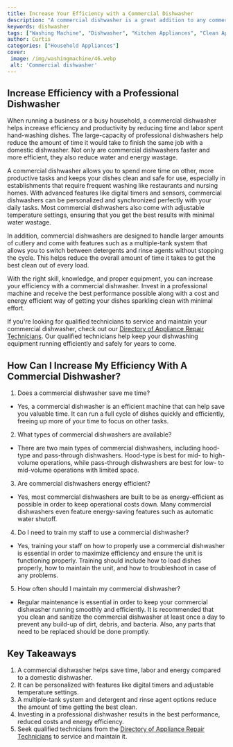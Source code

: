 ```yaml
---
title: Increase Your Efficiency with a Commercial Dishwasher
description: "A commercial dishwasher is a great addition to any commercial kitchen Learn how they can help increase efficiency and streamline clean-up time Get the key benefits and tips to get the most out of your commercial dishwasher"
keywords: dishwasher
tags: ["Washing Machine", "Dishwasher", "Kitchen Appliances", "Clean Appliance"]
author: Curtis
categories: ["Household Appliances"]
cover: 
 image: /img/washingmachine/46.webp
 alt: 'Commercial dishwasher'
---
```

## Increase Efficiency with a Professional Dishwasher

When running a business or a busy household, a commercial dishwasher helps increase efficiency and productivity by reducing time and labor spent hand-washing dishes. The large-capacity of professional dishwashers help reduce the amount of time it would take to finish the same job with a domestic dishwasher. Not only are commercial dishwashers faster and more efficient, they also reduce water and energy wastage. 

A commercial dishwasher allows you to spend more time on other, more productive tasks and keeps your dishes clean and safe for use, especially in establishments that require frequent washing like restaurants and nursing homes. With advanced features like digital timers and sensors, commercial dishwashers can be personalized and synchronized perfectly with your daily tasks. Most commercial dishwashers also come with adjustable temperature settings, ensuring that you get the best results with minimal water wastage. 

In addition, commercial dishwashers are designed to handle larger amounts of cutlery and come with features such as a multiple-tank system that allows you to switch between detergents and rinse agents without stopping the cycle. This helps reduce the overall amount of time it takes to get the best clean out of every load. 

With the right skill, knowledge, and proper equipment, you can increase your efficiency with a commercial dishwasher. Invest in a professional machine and receive the best performance possible along with a cost and energy efficient way of getting your dishes sparkling clean with minimal effort. 

If you're looking for qualified technicians to service and maintain your commercial dishwasher, check out our [Directory of Appliance Repair Technicians](./pages/appliance-repair-technicians). Our qualified technicians help keep your dishwashing equipment running efficiently and safely for years to come.

## How Can I Increase My Efficiency With A Commercial Dishwasher?

1. Does a commercial dishwasher save me time?
 - Yes, a commercial dishwasher is an efficient machine that can help save you valuable time. It can run a full cycle of dishes quickly and efficiently, freeing up more of your time to focus on other tasks.

2. What types of commercial dishwashers are available?
 - There are two main types of commercial dishwashers, including hood-type and pass-through dishwashers. Hood-type is best for mid- to high-volume operations, while pass-through dishwashers are best for low- to mid-volume operations with limited space.

3. Are commercial dishwashers energy efficient?
 - Yes, most commercial dishwashers are built to be as energy-efficient as possible in order to keep operational costs down. Many commercial dishwashers even feature energy-saving features such as automatic water shutoff.

4. Do I need to train my staff to use a commercial dishwasher?
 - Yes, training your staff on how to properly use a commercial dishwasher is essential in order to maximize efficiency and ensure the unit is functioning properly. Training should include how to load dishes properly, how to maintain the unit, and how to troubleshoot in case of any problems.

5. How often should I maintain my commercial dishwasher?
 - Regular maintenance is essential in order to keep your commercial dishwasher running smoothly and efficiently. It is recommended that you clean and sanitize the commercial dishwasher at least once a day to prevent any build-up of dirt, debris, and bacteria. Also, any parts that need to be replaced should be done promptly.

## Key Takeaways

1. A commercial dishwasher helps save time, labor and energy compared to a domestic dishwasher. 
2. It can be personalized with features like digital timers and adjustable temperature settings. 
3. A multiple-tank system and detergent and rinse agent options reduce the amount of time getting the best clean. 
4. Investing in a professional dishwasher results in the best performance, reduced costs and energy efficiency. 
5. Seek qualified technicians from the [Directory of Appliance Repair Technicians](./pages/appliance-repair-technicians) to service and maintain it.

